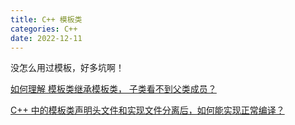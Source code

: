 ```yaml
---
title: C++ 模板类
categories: C++
date: 2022-12-11
---
```

没怎么用过模板，好多坑啊！
<!--more-->

[如何理解 模板类继承模板类， 子类看不到父类成员？](https://www.zhihu.com/question/28139230)

[C++ 中的模板类声明头文件和实现文件分离后，如何能实现正常编译？](https://www.zhihu.com/question/20630104)